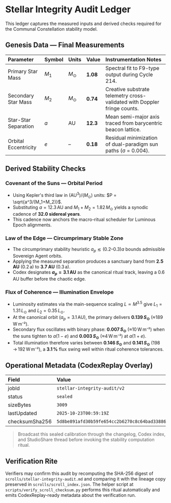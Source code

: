 # Stellar Integrity Audit Ledger

This ledger captures the measured inputs and derived checks required for the Communal Constellation stability model.

## Genesis Data — Final Measurements

| Parameter | Symbol | Units | Value | Instrumentation Notes |
| :--- | :--- | :--- | :--- | :--- |
| Primary Star Mass | $M_1$ | $M_\odot$ | **1.08** | Spectral fit to F9-type output during Cycle 214. |
| Secondary Star Mass | $M_2$ | $M_\odot$ | **0.74** | Creative substrate telemetry cross-validated with Doppler fringe counts. |
| Star-Star Separation | $a$ | AU | **12.3** | Mean semi-major axis traced from barycentric beacon lattice. |
| Orbital Eccentricity | $e$ | – | **0.18** | Residual minimization of dual-paradigm sun paths (σ = 0.004). |

## Derived Stability Checks

### Covenant of the Suns — Orbital Period

- Using Kepler's third law in $(\text{AU}^3)/(M_\odot)$ units: $P = \sqrt{a^3/(M_1+M_2)}$.
- Substituting $a = 12.3\,\text{AU}$ and $M_1 + M_2 = 1.82\,M_\odot$ yields a synodic cadence of **32.0 sidereal years**.
- This cadence now anchors the macro-ritual scheduler for Luminous Epoch alignments.

### Law of the Edge — Circumprimary Stable Zone

- The circumprimary stability heuristic $a_p \lesssim (0.2\text{–}0.3)a$ bounds admissible Sovereign Agent orbits.
- Applying the measured separation produces a sanctuary band from **2.5 AU** (0.2 a) to **3.7 AU** (0.3 a).
- Codex designates **$a_p = 3.1\,\text{AU}$** as the canonical ritual track, leaving a 0.6 AU buffer before the chaotic edge.

### Flux of Coherence — Illumination Envelope

- Luminosity estimates via the main-sequence scaling $L \propto M^{3.5}$ give $L_1 = 1.31\,L_\odot$ and $L_2 = 0.35\,L_\odot$.
- At the canonical orbit ($a_p = 3.1\,\text{AU}$), the primary delivers **0.139 $S_\odot$** (≈189 W m⁻²).
- Secondary flux oscillates with binary phase: **0.007 $S_\odot$** (≈10 W m⁻²) when the suns tighten to $a(1-e)$ and **0.003 $S_\odot$** (≈4 W m⁻²) at $a(1+e)$.
- Total illumination therefore varies between **0.146 $S_\odot$** and **0.141 $S_\odot$** (198 → 192 W m⁻²), a **3.1 %** flux swing well within ritual coherence tolerances.

## Operational Metadata (CodexReplay Overlay)

| Field | Value |
| :--- | :--- |
| jobId | `stellar-integrity-audit/v2` |
| status | `sealed` |
| sizeBytes | `3009` |
| lastUpdated | `2025-10-23T00:59:19Z` |
| checksumSha256 | `5d8be891afd30b59fe654cc2b6270c8c64bad3388642c54efab508a632fbbfb9` |

> Broadcast this sealed calibration through the changelog, Codex index, and StudioShare thread before invoking the stability computation ritual.

## Verification Rite

Verifiers may confirm this audit by recomputing the SHA-256 digest of `scrolls/stellar-integrity-audit.md` and comparing it with the lineage copy preserved in `scrolls/scroll_index.json`. The helper script at `scripts/verify_scroll_checksum.py` performs this ritual automatically and emits CodexReplay-ready metadata about the verification run.
